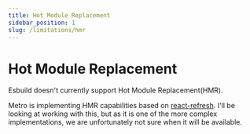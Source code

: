 ```yaml
---
title: Hot Module Replacement
sidebar_position: 1
slug: /limitations/hmr
---
```


# Hot Module Replacement

Esbuild doesn't currently support Hot Module Replacement(HMR).

Metro is implementing HMR capabilities based on [react-refresh](https://www.npmjs.com/package/react-refresh). I'll be looking at working with this, but as it is one of the more complex implementations, we are unfortunately not sure when it will be available.
